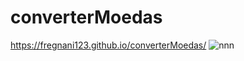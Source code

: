 # converterMoedas 
https://fregnani123.github.io/converterMoedas/
![nnn](https://github.com/fregnani123/converterMoedas/assets/99106631/23985be0-fa25-4368-bbe3-c04ab6c19d64)


